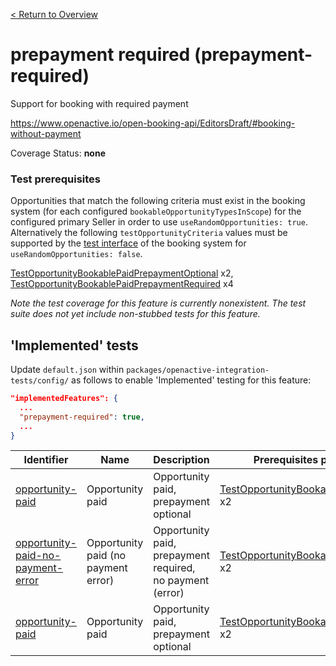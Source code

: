 [< Return to Overview](../../README.md)
# prepayment required (prepayment-required)

Support for booking with required payment


https://www.openactive.io/open-booking-api/EditorsDraft/#booking-without-payment

Coverage Status: **none**
### Test prerequisites
Opportunities that match the following criteria must exist in the booking system (for each configured `bookableOpportunityTypesInScope`) for the configured primary Seller in order to use `useRandomOpportunities: true`. Alternatively the following `testOpportunityCriteria` values must be supported by the [test interface](https://openactive.io/test-interface/) of the booking system for `useRandomOpportunities: false`.

[TestOpportunityBookablePaidPrepaymentOptional](https://openactive.io/test-interface#TestOpportunityBookablePaidPrepaymentOptional) x2, [TestOpportunityBookablePaidPrepaymentRequired](https://openactive.io/test-interface#TestOpportunityBookablePaidPrepaymentRequired) x4

*Note the test coverage for this feature is currently nonexistent. The test suite does not yet include non-stubbed tests for this feature.*


## 'Implemented' tests

Update `default.json` within `packages/openactive-integration-tests/config/` as follows to enable 'Implemented' testing for this feature:

```json
"implementedFeatures": {
  ...
  "prepayment-required": true,
  ...
}
```

| Identifier | Name | Description | Prerequisites per Opportunity Type |
|------------|------|-------------|---------------|
| [opportunity-paid](./implemented/opportunity-paid-test.js) | Opportunity paid | Opportunity paid, prepayment optional | [TestOpportunityBookablePaidPrepaymentOptional](https://openactive.io/test-interface#TestOpportunityBookablePaidPrepaymentOptional) x2 |
| [opportunity-paid-no-payment-error](./implemented/opportunity-paid-no-payment-error-test.js) | Opportunity paid (no payment error) | Opportunity paid, prepayment required, no payment (error) | [TestOpportunityBookablePaidPrepaymentRequired](https://openactive.io/test-interface#TestOpportunityBookablePaidPrepaymentRequired) x2 |
| [opportunity-paid](./implemented/opportunity-paid-test.js) | Opportunity paid | Opportunity paid, prepayment optional | [TestOpportunityBookablePaidPrepaymentRequired](https://openactive.io/test-interface#TestOpportunityBookablePaidPrepaymentRequired) x2 |


